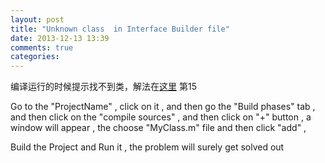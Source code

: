 ```yaml
---
layout: post
title: "Unknown class  in Interface Builder file"
date: 2013-12-13 13:39
comments: true
categories: 
---
```


编译运行的时候提示找不到类，解法在[这里](http://stackoverflow.com/questions/1725881/unknown-class-myclass-in-interface-builder-file-error-at-runtime) 第15


Go to the "ProjectName" , click on it , and then go the "Build phases" tab , and then click on the "compile sources" , and then click on "+" button , a window will appear , the choose "MyClass.m" file and then click "add" ,

Build the Project and Run it , the problem will surely get solved out
